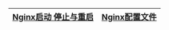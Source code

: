 




[Nginx启动 停止与重启](https://github.com/stevenli91748/JAVA-Architecture/blob/master/Tools%20and%20Middleware/Nginx/Nginx基础/Nginx启动%20停止与重启.md)|[Nginx配置文件](https://github.com/stevenli91748/JAVA-Architecture/blob/master/Tools%20and%20Middleware/Nginx/Nginx基础/Nginx配置文件/README.md)|
---|---|

